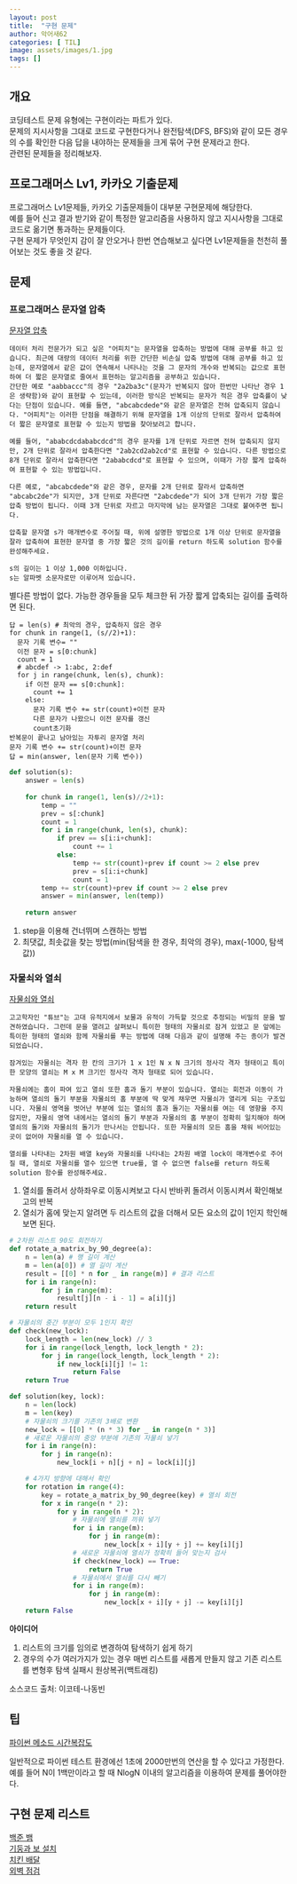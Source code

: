 ```yaml
---
layout: post
title:  "구현 문제"
author: 악어새62
categories: [ TIL]
image: assets/images/1.jpg
tags: []
---
```

## 개요

코딩테스트 문제 유형에는 구현이라는 파트가 있다.  
문제의 지시사항을 그대로 코드로 구현한다거나 완전탐색(DFS, BFS)와 같이 모든 경우의 수를 확인한 다음 답을 내야하는 문제들을 크게 묶어 구현 문제라고 한다.  
관련된 문제들을 정리해보자.

## 프로그래머스 Lv1, 카카오 기출문제

프로그래머스 Lv1문제들, 카카오 기출문제들이 대부분 구현문제에 해당한다.  
예를 들어 신고 결과 받기와 같이 특정한 알고리즘을 사용하지 않고 지시사항을 그대로 코드로 옮기면 통과하는 문제들이다.  
구현 문제가 무엇인지 감이 잘 안오거나 한번 연습해보고 싶다면 Lv1문제들을 천천히 풀어보는 것도 좋을 것 같다.

## 문제

### 프로그래머스 문자열 압축

[문자열 압축](https://school.programmers.co.kr/learn/courses/30/lessons/60057)

```문제설명
데이터 처리 전문가가 되고 싶은 "어피치"는 문자열을 압축하는 방법에 대해 공부를 하고 있습니다. 최근에 대량의 데이터 처리를 위한 간단한 비손실 압축 방법에 대해 공부를 하고 있는데, 문자열에서 같은 값이 연속해서 나타나는 것을 그 문자의 개수와 반복되는 값으로 표현하여 더 짧은 문자열로 줄여서 표현하는 알고리즘을 공부하고 있습니다.
간단한 예로 "aabbaccc"의 경우 "2a2ba3c"(문자가 반복되지 않아 한번만 나타난 경우 1은 생략함)와 같이 표현할 수 있는데, 이러한 방식은 반복되는 문자가 적은 경우 압축률이 낮다는 단점이 있습니다. 예를 들면, "abcabcdede"와 같은 문자열은 전혀 압축되지 않습니다. "어피치"는 이러한 단점을 해결하기 위해 문자열을 1개 이상의 단위로 잘라서 압축하여 더 짧은 문자열로 표현할 수 있는지 방법을 찾아보려고 합니다.

예를 들어, "ababcdcdababcdcd"의 경우 문자를 1개 단위로 자르면 전혀 압축되지 않지만, 2개 단위로 잘라서 압축한다면 "2ab2cd2ab2cd"로 표현할 수 있습니다. 다른 방법으로 8개 단위로 잘라서 압축한다면 "2ababcdcd"로 표현할 수 있으며, 이때가 가장 짧게 압축하여 표현할 수 있는 방법입니다.

다른 예로, "abcabcdede"와 같은 경우, 문자를 2개 단위로 잘라서 압축하면 "abcabc2de"가 되지만, 3개 단위로 자른다면 "2abcdede"가 되어 3개 단위가 가장 짧은 압축 방법이 됩니다. 이때 3개 단위로 자르고 마지막에 남는 문자열은 그대로 붙여주면 됩니다.

압축할 문자열 s가 매개변수로 주어질 때, 위에 설명한 방법으로 1개 이상 단위로 문자열을 잘라 압축하여 표현한 문자열 중 가장 짧은 것의 길이를 return 하도록 solution 함수를 완성해주세요.
```

```제한사항
s의 길이는 1 이상 1,000 이하입니다.
s는 알파벳 소문자로만 이루어져 있습니다.
```

별다른 방법이 없다. 가능한 경우들을 모두 체크한 뒤 가장 짧게 압축되는 길이를 출력하면 된다.  
```의사코드
답 = len(s) # 최악의 경우, 압축하지 않은 경우
for chunk in range(1, (s//2)+1):
  문자 기록 변수= ""
  이전 문자 = s[0:chunk]
  count = 1
  # abcdef -> 1:abc, 2:def
  for j in range(chunk, len(s), chunk):
    if 이전 문자 == s[0:chunk]:
      count += 1
    else:
      문자 기록 변수 += str(count)+이전 문자
      다른 문자가 나왔으니 이전 문자를 갱신
      count초기화
반복문이 끝나고 남아있는 자투리 문자열 처리
문자 기록 변수 += str(count)+이전 문자
답 = min(answer, len(문자 기록 변수))
```

```py
def solution(s):
    answer = len(s)
    
    for chunk in range(1, len(s)//2+1):
        temp = ""
        prev = s[:chunk]
        count = 1
        for i in range(chunk, len(s), chunk):
            if prev == s[i:i+chunk]:
                count += 1
            else:
                temp += str(count)+prev if count >= 2 else prev
                prev = s[i:i+chunk]
                count = 1
        temp += str(count)+prev if count >= 2 else prev
        answer = min(answer, len(temp))
    
    return answer
```
1. step을 이용해 건너뛰며 스캔하는 방법
2. 최댓값, 최솟값을 찾는 방법(min(탐색을 한 경우, 최악의 경우),  max(-1000, 탐색 값))


### 자물쇠와 열쇠

[자물쇠와 열쇠](https://school.programmers.co.kr/learn/courses/30/lessons/60059)

```문제설명
고고학자인 "튜브"는 고대 유적지에서 보물과 유적이 가득할 것으로 추정되는 비밀의 문을 발견하였습니다. 그런데 문을 열려고 살펴보니 특이한 형태의 자물쇠로 잠겨 있었고 문 앞에는 특이한 형태의 열쇠와 함께 자물쇠를 푸는 방법에 대해 다음과 같이 설명해 주는 종이가 발견되었습니다.

잠겨있는 자물쇠는 격자 한 칸의 크기가 1 x 1인 N x N 크기의 정사각 격자 형태이고 특이한 모양의 열쇠는 M x M 크기인 정사각 격자 형태로 되어 있습니다.

자물쇠에는 홈이 파여 있고 열쇠 또한 홈과 돌기 부분이 있습니다. 열쇠는 회전과 이동이 가능하며 열쇠의 돌기 부분을 자물쇠의 홈 부분에 딱 맞게 채우면 자물쇠가 열리게 되는 구조입니다. 자물쇠 영역을 벗어난 부분에 있는 열쇠의 홈과 돌기는 자물쇠를 여는 데 영향을 주지 않지만, 자물쇠 영역 내에서는 열쇠의 돌기 부분과 자물쇠의 홈 부분이 정확히 일치해야 하며 열쇠의 돌기와 자물쇠의 돌기가 만나서는 안됩니다. 또한 자물쇠의 모든 홈을 채워 비어있는 곳이 없어야 자물쇠를 열 수 있습니다.

열쇠를 나타내는 2차원 배열 key와 자물쇠를 나타내는 2차원 배열 lock이 매개변수로 주어질 때, 열쇠로 자물쇠를 열수 있으면 true를, 열 수 없으면 false를 return 하도록 solution 함수를 완성해주세요.
```

1. 열쇠를 돌려서 상하좌우로 이동시켜보고 다시 반바퀴 돌려서 이동시켜서 확인해보고의 반복
2. 열쇠가 홈에 맞는지 알려면 두 리스트의 값을 더해서 모든 요소의 값이 1인지 학인해보면 된다.

```py
# 2차원 리스트 90도 회전하기
def rotate_a_matrix_by_90_degree(a):
    n = len(a) # 행 길이 계산
    m = len(a[0]) # 열 길이 계산
    result = [[0] * n for _ in range(m)] # 결과 리스트
    for i in range(n):
        for j in range(m):
            result[j][n - i - 1] = a[i][j]
    return result

# 자물쇠의 중간 부분이 모두 1인지 확인
def check(new_lock):
    lock_length = len(new_lock) // 3
    for i in range(lock_length, lock_length * 2):
        for j in range(lock_length, lock_length * 2):
            if new_lock[i][j] != 1:
                return False
    return True

def solution(key, lock):
    n = len(lock)
    m = len(key)
    # 자물쇠의 크기를 기존의 3배로 변환
    new_lock = [[0] * (n * 3) for _ in range(n * 3)]
    # 새로운 자물쇠의 중앙 부분에 기존의 자물쇠 넣기
    for i in range(n):
        for j in range(n):
            new_lock[i + n][j + n] = lock[i][j]

    # 4가지 방향에 대해서 확인
    for rotation in range(4):
        key = rotate_a_matrix_by_90_degree(key) # 열쇠 회전
        for x in range(n * 2):
            for y in range(n * 2):
                # 자물쇠에 열쇠를 끼워 넣기
                for i in range(m):
                    for j in range(m):
                        new_lock[x + i][y + j] += key[i][j]
                # 새로운 자물쇠에 열쇠가 정확히 들어 맞는지 검사
                if check(new_lock) == True:
                    return True
                # 자물쇠에서 열쇠를 다시 빼기
                for i in range(m):
                    for j in range(m):
                        new_lock[x + i][y + j] -= key[i][j]
    return False
```

**아이디어**  
1. 리스트의 크기를 임의로 변경하여 탐색하기 쉽게 하기
2. 경우의 수가 여러가지가 있는 경우 매번 리스트를 새롭게 만들지 않고 기존 리스트를 변형후 탐색 실패시 원상복귀(백트래킹)

소스코드 출처: 이코테-나동빈

## 팁

[파이썬 메소드 시간복잡도](https://jh10253267.github.io/til/backend/2025/03/02/%ED%8C%8C%EC%9D%B4%EC%8D%AC-%EB%A9%94%EC%86%8C%EB%93%9C-%EC%8B%9C%EA%B0%84%EB%B3%B5%EC%9E%A1%EB%8F%84-%EC%A0%95%EB%A6%AC.html)

일반적으로 파이썬 테스트 환경에선 1초에 2000만번의 연산을 할 수 있다고 가정한다.  
예를 들어 N이 1백만이라고 할 때 NlogN 이내의 알고리즘을 이용하여 문제를 풀어야한다.

## 구현 문제 리스트

[백준 뱀](https://www.acmicpc.net/problem/3190)  
[기둥과 보 설치](https://school.programmers.co.kr/learn/courses/30/lessons/60061)  
[치킨 배달](https://www.acmicpc.net/problem/15686)  
[외벽 점검](https://school.programmers.co.kr/learn/courses/30/lessons/60062)  
